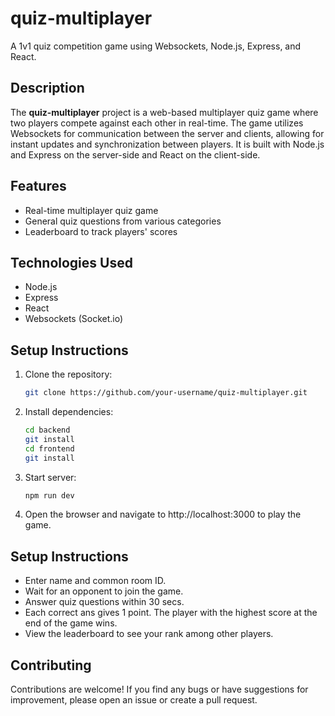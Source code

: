 # quiz-multiplayer

A 1v1 quiz competition game using Websockets, Node.js, Express, and React.

## Description

The **quiz-multiplayer** project is a web-based multiplayer quiz game where two players compete against each other in real-time. The game utilizes Websockets for communication between the server and clients, allowing for instant updates and synchronization between players. It is built with Node.js and Express on the server-side and React on the client-side.

## Features

- Real-time multiplayer quiz game
- General quiz questions from various categories
- Leaderboard to track players' scores


## Technologies Used

- Node.js
- Express
- React
- Websockets (Socket.io)

## Setup Instructions

1. Clone the repository:

   ```bash
   git clone https://github.com/your-username/quiz-multiplayer.git
   
2. Install dependencies:

   ```bash
   cd backend 
   git install
   cd frontend
   git install

3. Start server:
   ```bash
   npm run dev

4. Open the browser and navigate to http://localhost:3000 to play the game.

## Setup Instructions

- Enter name and common room ID.
- Wait for an opponent to join the game.
- Answer quiz questions within 30 secs.
- Each correct ans gives 1 point. The player with the highest score at the end of the game wins.
- View the leaderboard to see your rank among other players.

## Contributing
Contributions are welcome! If you find any bugs or have suggestions for improvement, please open an issue or create a pull request.

   
